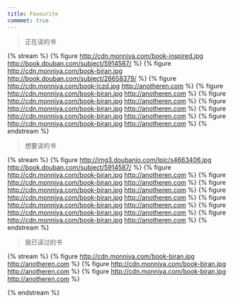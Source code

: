 ```yaml
---
title: Favourite
commmet: true
---
```

>正在读的书

{% stream %}
{% figure http://cdn.monniya.com/book-inspired.jpg http://book.douban.com/subject/5914587/ %}
{% figure http://cdn.monniya.com/book-biran.jpg http://book.douban.com/subject/26658379/ %}
{% figure http://cdn.monniya.com/book-lczd.jpg http://anotheren.com %}
{% figure http://cdn.monniya.com/book-biran.jpg http://anotheren.com %}
{% figure http://cdn.monniya.com/book-biran.jpg http://anotheren.com %}
{% figure http://cdn.monniya.com/book-biran.jpg http://anotheren.com %}
{% figure http://cdn.monniya.com/book-biran.jpg http://anotheren.com %}
{% figure http://cdn.monniya.com/book-biran.jpg http://anotheren.com %}
{% endstream %}

>想要读的书

{% stream %}
{% figure http://img3.doubanio.com/lpic/s4663406.jpg http://book.douban.com/subject/5914587/ %}
{% figure http://cdn.monniya.com/book-biran.jpg http://anotheren.com %}
{% figure http://cdn.monniya.com/book-biran.jpg http://anotheren.com %}
{% figure http://cdn.monniya.com/book-biran.jpg http://anotheren.com %}
{% figure http://cdn.monniya.com/book-biran.jpg http://anotheren.com %}
{% figure http://cdn.monniya.com/book-biran.jpg http://anotheren.com %}
{% figure http://cdn.monniya.com/book-biran.jpg http://anotheren.com %}
{% figure http://cdn.monniya.com/book-biran.jpg http://anotheren.com %}
{% endstream %}

>我已读过的书

{% stream %}
{% figure http://cdn.monniya.com/book-biran.jpg http://anotheren.com %}
{% figure http://cdn.monniya.com/book-biran.jpg http://anotheren.com %}
{% figure http://cdn.monniya.com/book-biran.jpg http://anotheren.com %}

{% endstream %}